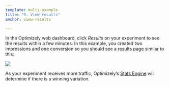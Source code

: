 ```yaml
---
template: multi-example
title: "9. View results"
anchor: view-results

---
```


In the Optimizely web dashboard, click *Results* on your experiment to see the results within a few minutes. In this example, you created two impressions and one conversion so you should see a results page similar to this:

<img src="/assets/img/full_stack_results.png" class="screenshot">

As your experiment receives more traffic, Optimizely’s [Stats Engine](https://www.optimizely.com/statistics/) will determine if there is a winning variation.

